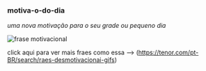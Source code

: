 ### motiva-o-do-dia
_uma nova motivação para o seu grade ou pequeno dia_

![frase motivacional](https://media1.tenor.com/m/6fjidH_11KkAAAAd/parece-que-tudo-vai-dar-errado-e-voc%C3%AA-acha-que-vai-dar-certo-f%C3%A1bio-porchat.gif)

click aqui para ver mais fraes como essa --> (https://tenor.com/pt-BR/search/raes-desmotivacionai-gifs)
